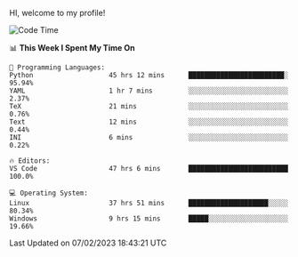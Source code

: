 HI, welcome to my profile!
<!--START_SECTION:waka-->
![Code Time](http://img.shields.io/badge/Code%20Time-470%20hrs%2053%20mins-blue)

📊 **This Week I Spent My Time On** 

```text
💬 Programming Languages: 
Python                   45 hrs 12 mins      ████████████████████████░   95.94% 
YAML                     1 hr 7 mins         ░░░░░░░░░░░░░░░░░░░░░░░░░   2.37% 
TeX                      21 mins             ░░░░░░░░░░░░░░░░░░░░░░░░░   0.76% 
Text                     12 mins             ░░░░░░░░░░░░░░░░░░░░░░░░░   0.44% 
INI                      6 mins              ░░░░░░░░░░░░░░░░░░░░░░░░░   0.22%

🔥 Editors: 
VS Code                  47 hrs 6 mins       █████████████████████████   100.0%

💻 Operating System: 
Linux                    37 hrs 51 mins      ████████████████████░░░░░   80.34% 
Windows                  9 hrs 15 mins       █████░░░░░░░░░░░░░░░░░░░░   19.66%

```


 Last Updated on 07/02/2023 18:43:21 UTC
<!--END_SECTION:waka-->

